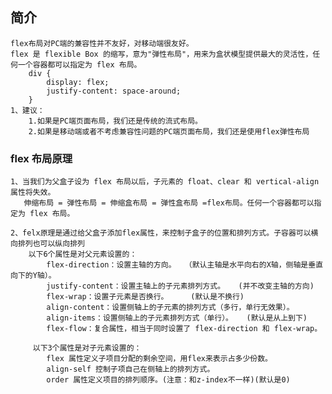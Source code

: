

## 简介
    flex布局对PC端的兼容性并不友好，对移动端很友好。
    flex 是 flexible Box 的缩写，意为"弹性布局"，用来为盒状模型提供最大的灵活性，任何一个容器都可以指定为 flex 布局。
        div {
            display: flex;
            justify-content: space-around;
        }
    1、建议：
        1.如果是PC端页面布局，我们还是传统的流式布局。
        2.如果是移动端或者不考虑兼容性问题的PC端页面布局，我们还是使用flex弹性布局


### flex 布局原理

    1、当我们为父盒子设为 flex 布局以后，子元素的 float、clear 和 vertical-align 属性将失效。
       伸缩布局 = 弹性布局 = 伸缩盒布局 = 弹性盒布局 =flex布局。任何一个容器都可以指定为 flex 布局。

    2、felx原理是通过给父盒子添加flex属性，来控制子盒子的位置和排列方式。子容器可以横向排列也可以纵向排列
        以下6个属性是对父元素设置的： 
            flex-direction：设置主轴的方向。  （默认主轴是水平向右的X轴，侧轴是垂直向下的Y轴）。
            justify-content：设置主轴上的子元素排列方式。   (并不改变主轴的方向)
            flex-wrap：设置子元素是否换行。     (默认是不换行)
            align-content：设置侧轴上的子元素的排列方式（多行，单行无效果）。
            align-items：设置侧轴上的子元素排列方式（单行）。   (默认是从上到下)
            flex-flow：复合属性，相当于同时设置了 flex-direction 和 flex-wrap。
         
         以下3个属性是对子元素设置的： 
            flex 属性定义子项目分配的剩余空间，用flex来表示占多少份数。
            align-self 控制子项自己在侧轴上的排列方式。
            order 属性定义项目的排列顺序。(注意：和z-index不一样)(默认是0)





